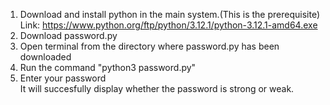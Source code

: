 1. Download and install python in the main system.(This is the prerequisite) <br> Link: https://www.python.org/ftp/python/3.12.1/python-3.12.1-amd64.exe 
2. Download password.py<br>
3. Open terminal from the directory where password.py has been downloaded<br>
4. Run the command "python3 password.py"<br>
5. Enter your password<br>
It will succesfully display whether the password is strong or weak.<br>
